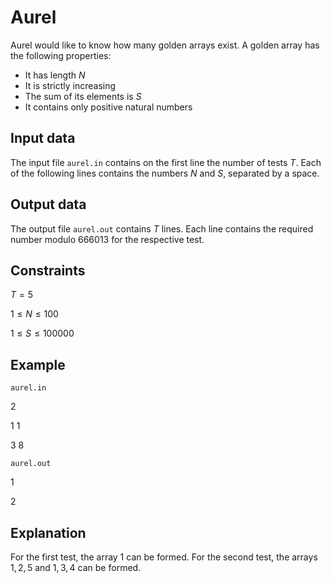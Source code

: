 # Aurel

Aurel would like to know how many golden arrays exist. A golden array has the following properties:
- It has length $N$
- It is strictly increasing
- The sum of its elements is $S$
- It contains only positive natural numbers

## Input data

The input file `aurel.in` contains on the first line the number of tests $T$. Each of the following lines contains the numbers $N$ and $S$, separated by a space.

## Output data

The output file `aurel.out` contains $T$ lines. Each line contains the required number modulo $666013$ for the respective test.

## Constraints

$T = 5$

$1 \leq N \leq 100$

$1 \leq S \leq 100000$

## Example

`aurel.in`

2

1 1

3 8

`aurel.out`

1

2

## Explanation

For the first test, the array $1$ can be formed. For the second test, the arrays $1, 2, 5$ and $1, 3, 4$ can be formed.